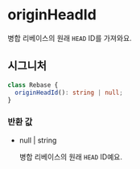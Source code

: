 # originHeadId

병합 리베이스의 원래 `HEAD` ID를 가져와요.

## 시그니처

```ts
class Rebase {
  originHeadId(): string | null;
}
```

### 반환 값

<ul class="param-ul">
  <li class="param-li param-li-root">
    <span class="param-type">null | string</span>
    <br>
    <p class="param-description">병합 리베이스의 원래 <code>HEAD</code> ID예요.</p>
  </li>
</ul>